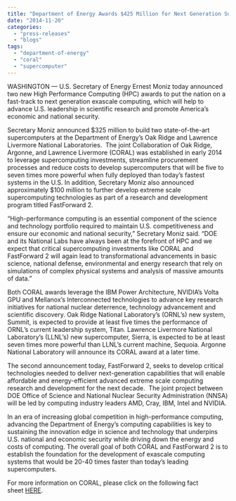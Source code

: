 ```yaml
---
title: "Department of Energy Awards $425 Million for Next Generation Supercomputing Technologies"
date: "2014-11-20"
categories: 
  - "press-releases"
  - "blogs"
tags: 
  - "department-of-energy"
  - "coral"
  - "supercomputer"
---
```


WASHINGTON — U.S. Secretary of Energy Ernest Moniz today announced two new High Performance Computing (HPC) awards to put the nation on a fast-track to next generation exascale computing, which will help to advance U.S. leadership in scientific research and promote America’s economic and national security.

Secretary Moniz announced $325 million to build two state-of-the-art supercomputers at the Department of Energy’s Oak Ridge and Lawrence Livermore National Laboratories.  The joint Collaboration of Oak Ridge, Argonne, and Lawrence Livermore (CORAL) was established in early 2014 to leverage supercomputing investments, streamline procurement processes and reduce costs to develop supercomputers that will be five to seven times more powerful when fully deployed than today’s fastest systems in the U.S. In addition, Secretary Moniz also announced approximately $100 million to further develop extreme scale supercomputing technologies as part of a research and development program titled FastForward 2.

“High-performance computing is an essential component of the science and technology portfolio required to maintain U.S. competitiveness and ensure our economic and national security,” Secretary Moniz said. “DOE and its National Labs have always been at the forefront of HPC and we expect that critical supercomputing investments like CORAL and FastForward 2 will again lead to transformational advancements in basic science, national defense, environmental and energy research that rely on simulations of complex physical systems and analysis of massive amounts of data.”

Both CORAL awards leverage the IBM Power Architecture, NVIDIA’s Volta GPU and Mellanox’s Interconnected technologies to advance key research initiatives for national nuclear deterrence, technology advancement and scientific discovery. Oak Ridge National Laboratory’s (ORNL’s) new system, Summit, is expected to provide at least five times the performance of ORNL’s current leadership system, Titan. Lawrence Livermore National Laboratory’s (LLNL’s) new supercomputer, Sierra, is expected to be at least seven times more powerful than LLNL’s current machine, Sequoia. Argonne National Laboratory will announce its CORAL award at a later time.

The second announcement today, FastForward 2, seeks to develop critical technologies needed to deliver next-generation capabilities that will enable affordable and energy-efficient advanced extreme scale computing research and development for the next decade.  The joint project between DOE Office of Science and National Nuclear Security Administration (NNSA) will be led by computing industry leaders AMD, Cray, IBM, Intel and NVIDIA.

In an era of increasing global competition in high-performance computing, advancing the Department of Energy’s computing capabilities is key to sustaining the innovation edge in science and technology that underpins U.S. national and economic security while driving down the energy and costs of computing. The overall goal of both CORAL and FastForward 2 is to establish the foundation for the development of exascale computing systems that would be 20-40 times faster than today’s leading supercomputers.

For more information on CORAL, please click on the following fact sheet [HERE](http://www.energy.gov/downloads/fact-sheet-collaboration-oak-ridge-argonne-and-livermore-coral).
